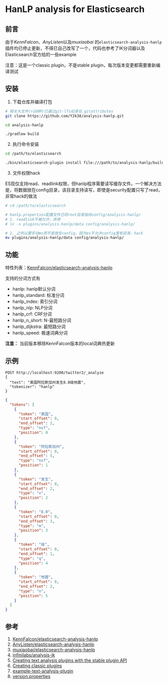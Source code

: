 HanLP analysis for Elasticsearch
==================================

## 前言

由于*KennFalcon*、*AnyListen*以及*muxiaobai* 的`elasticsearch-analysis-hanlp`
插件均已停止更新，不得已自己改写了一个，代码也参考了IK分词器以及Elasticsearch官方给的一些example

注意：这是一个classic plugin，不是stable plugin，每次版本变更都需要重新编译测试

## 安装

1. 下载仓库并编译打包

```bash
# 相关大文件(>100M)已通过git-lfs纪录在.gitattributes
git clone https://github.com/Y2k38/analysis-hanlp.git

cd analysis-hanlp

./gradlew build
```

2. 执行命令安装

```bash
cd /path/to/elasticsearch

./bin/elasticsearch-plugin install file:///path/to/analysis-hanlp/build/distributions/elasticsearch-analysis-hanlp-x.y.z.zip
```

3. 文件权限hack

ES现仅支持read、readlink权限，但hanlp程序需要读写缓存文件。一个解决方法是，将数据放在config目录，该目录支持读写，即使是security配置只写了read，非常hack的做法

```bash
# cd /path/to/elasticsearch

# hanlp.properties配置文件已将root目录指向config/analysis-hanlp/
# 1. readlink不被允许，弃用
# ln -s plugins/analysis-hanlp/data config/analysis-hanlp/

# 2. 之所以要手动mv而不是放在config，因为es不允许config里有目录，hack
mv plugins/analysis-hanlp/data config/analysis-hanlp/
```

## 功能

特性列表：[KennFalcon/elasticsearch-analysis-hanlp](https://github.com/KennFalcon/elasticsearch-analysis-hanlp)

支持的分词方式有

* hanlp: hanlp默认分词
* hanlp_standard: 标准分词
* hanlp_index: 索引分词
* hanlp_nlp: NLP分词
* hanlp_crf: CRF分词
* hanlp_n_short: N-最短路分词
* hanlp_dijkstra: 最短路分词
* hanlp_speed: 极速词典分词

**注意：** 当前版本移除KennFalcon版本的local词典热更新

## 示例

```text
POST http://localhost:9200/twitter2/_analyze
{
  "text": "美国阿拉斯加州发生8.0级地震",
  "tokenizer": "hanlp"
}
```

```json
{
  "tokens": [
    {
      "token": "美国",
      "start_offset": 0,
      "end_offset": 2,
      "type": "nsf",
      "position": 0
    },
    {
      "token": "阿拉斯加州",
      "start_offset": 0,
      "end_offset": 5,
      "type": "nsf",
      "position": 1
    },
    {
      "token": "发生",
      "start_offset": 0,
      "end_offset": 2,
      "type": "v",
      "position": 2
    },
    {
      "token": "8.0",
      "start_offset": 0,
      "end_offset": 3,
      "type": "m",
      "position": 3
    },
    {
      "token": "级",
      "start_offset": 0,
      "end_offset": 1,
      "type": "q",
      "position": 4
    },
    {
      "token": "地震",
      "start_offset": 0,
      "end_offset": 2,
      "type": "n",
      "position": 5
    }
  ]
}
```

## 参考

1. [KennFalcon/elasticsearch-analysis-hanlp](https://github.com/KennFalcon/elasticsearch-analysis-hanlp)
2. [AnyListen/elasticsearch-analysis-hanlp](https://github.com/AnyListen/elasticsearch-analysis-hanlp)
3. [muxiaobai/elasticsearch-analysis-hanlp](https://github.com/muxiaobai/elasticsearch-analysis-hanlp)
4. [infinilabs/analysis-ik](https://github.com/infinilabs/analysis-ik)
5. [Creating text analysis plugins with the stable plugin API](https://www.elastic.co/guide/en/elasticsearch/plugins/current/creating-stable-plugins.html)
6. [Creating classic plugins](https://www.elastic.co/guide/en/elasticsearch/plugins/current/creating-classic-plugins.html)
7. [example-text-analysis-plugin](https://www.elastic.co/guide/en/elasticsearch/plugins/8.15/example-text-analysis-plugin.html)
8. [version.properties](https://github.com/elastic/elasticsearch/blob/main/build-tools-internal/version.properties)
